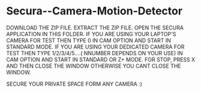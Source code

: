 # Secura--Camera-Motion-Detector

DOWNLOAD THE ZIP FILE.
EXTRACT THE ZIP FILE.
OPEN THE SECURA APPLICATION IN THIS FOLDER.
IF YOU ARE USING YOUR LAPTOP'S CAMERA FOR TEST THEN TYPE 0 IN CAM OPTION AND START IN STANDARD MODE.
IF YOU ARE USING YOUR DEDICATED CAMERA FOR TEST THEN TYPE 1/2/3/4/5....( NNUMBER DEPENDS ON YOUR USE) IN CAM OPTION AND START IN STANDARD OR Z+ MODE.
FOR STOP, PRESS X AND THEN CLOSE THE WINDOW OTHERWISE YOU CANT CLOSE THE WINDOW.


SECURE YOUR PRIVATE SPACE FORM ANY CAMERA :)
